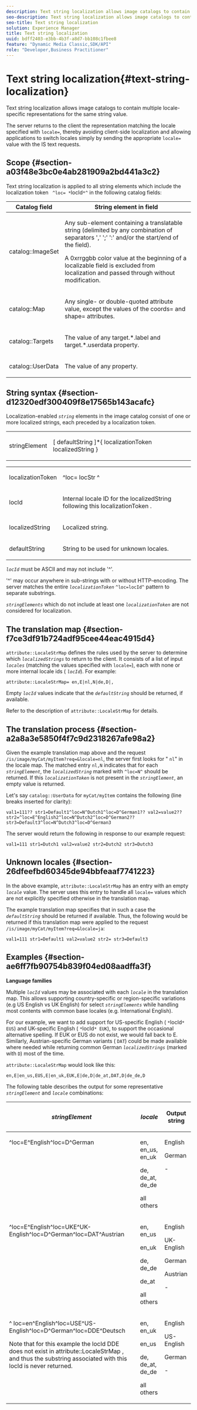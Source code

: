 ```yaml
---
description: Text string localization allows image catalogs to contain multiple locale-specific representations for the same string value.
seo-description: Text string localization allows image catalogs to contain multiple locale-specific representations for the same string value.
seo-title: Text string localization
solution: Experience Manager
title: Text string localization
uuid: bdff2403-e3bb-4b3f-a8d7-bb108c1fbee8
feature: "Dynamic Media Classic,SDK/API"
role: "Developer,Business Practitioner"
---
```


# Text string localization{#text-string-localization}

Text string localization allows image catalogs to contain multiple locale-specific representations for the same string value.

 The server returns to the client the representation matching the locale specified with `locale=`, thereby avoiding client-side localization and allowing applications to switch locales simply by sending the appropriate `locale=` value with the IS text requests.

## Scope {#section-a03f48e3bc0e4ab281909a2bd441a3c2}

Text string localization is applied to all string elements which include the localization token ` ^loc= *`locId`*^` in the following catalog fields: 

<table id="table_83344EFCB5B5418184E0A0B43D0B23F7"> 
 <thead> 
  <tr> 
   <th class="entry"> <b>Catalog field</b> </th> 
   <th class="entry"> <b>String element in field</b> </th> 
  </tr> 
 </thead>
 <tbody> 
  <tr> 
   <td> <p> <span class="codeph"> catalog::ImageSet </span> </p> </td> 
   <td> <p>Any sub-element containing a translatable string (delimited by any combination of separators ',' ';' ':' and/or the start/end of the field). </p> <p> A <span class="codeph"> 0xrrggbb </span> color value at the beginning of a localizable field is excluded from localization and passed through without modification. </p> </td> 
  </tr> 
  <tr> 
   <td> <p> <span class="codeph"> catalog::Map </span> </p> </td> 
   <td> <p>Any single- or double-quoted attribute value, except the values of the <span class="codeph"> coords= </span> and <span class="codeph"> shape= </span> attributes. </p> </td> 
  </tr> 
  <tr> 
   <td> <p> <span class="codeph"> catalog::Targets </span> </p> </td> 
   <td> <p>The value of any <span class="codeph"> target.*.label </span> and <span class="codeph"> target.*.userdata </span> property. </p> </td> 
  </tr> 
  <tr> 
   <td> <p> <span class="codeph"> catalog::UserData </span> </p> </td> 
   <td> <p>The value of any property. </p> </td> 
  </tr> 
 </tbody> 
</table>

## String syntax {#section-d12320edf300409f8e17565b143acafc}

Localization-enabled *`string`* elements in the image catalog consist of one or more localized strings, each preceded by a localization token.

<table id="simpletable_CEFDAE8395E6493E902D58A7E5A25BC7"> 
 <tr class="strow"> 
  <td class="stentry"> <p> <span class="codeph"> <span class="varname"> stringElement </span> </span> </p> </td> 
  <td class="stentry"> <p>[ <span class="varname"> defaultString </span>]*{ <span class="varname"> localizationToken </span> <span class="varname"> localizedString </span>} </p> </td> 
 </tr> 
</table>

<table id="simpletable_0A687FA72C4C4C1AAFFCB43143C1AB3B"> 
 <tr class="strow"> 
  <td class="stentry"> <p> <span class="codeph"> <span class="varname"> localizationToken </span> </span> </p> </td> 
  <td class="stentry"> <p> <span class="codeph"> ^loc= <span class="varname"> locStr </span> ^ </span> </p> </td> 
 </tr> 
 <tr class="strow"> 
  <td class="stentry"> <p> <span class="codeph"> <span class="varname"> locId </span> </span> </p> </td> 
  <td class="stentry"> <p>Internal locale ID for the <span class="varname"> localizedString </span> following this <span class="varname"> localizationToken </span>. </p> </td> 
 </tr> 
 <tr class="strow"> 
  <td class="stentry"> <p> <span class="codeph"> <span class="varname"> localizedString </span> </span> </p> </td> 
  <td class="stentry"> <p>Localized string. </p> </td> 
 </tr> 
 <tr class="strow"> 
  <td class="stentry"> <p> <span class="codeph"> <span class="varname"> defaultString </span> </span> </p> </td> 
  <td class="stentry"> <p>String to be used for unknown locales. </p> </td> 
 </tr> 
</table>

*`locId`* must be ASCII and may not include '^'.

'^' may occur anywhere in sub-strings with or without HTTP-encoding. The server matches the entire *`localizationToken`* `^loc=locId^` pattern to separate substrings.

*`stringElements`* which do not include at least one *`localizationToken`* are not considered for localization.

## The translation map {#section-f7ce3df91b724adf95cee44eac4915d4}

`attribute::LocaleStrMap` defines the rules used by the server to determine which *`localizedStrings`* to return to the client. It consists of a list of input *`locales`* (matching the values specified with `locale=`), each with none or more internal locale ids ( *`locId`*). For example:

`attribute::LocaleStrMap= en,E|nl,N|de,D|,`

Empty *`locId`* values indicate that the *`defaultString`* should be returned, if available.

Refer to the description of `attribute::LocaleStrMap` for details.

## The translation process {#section-a2a8a3e5850f4f7c9d2318267afe98a2}

Given the example translation map above and the request `/is/image/myCat/myItem?req=&locale=nl`, the server first looks for " `nl`" in the locale map. The matched entry `nl,N` indicates that for each *`stringElement`*, the *`localizedString`* marked with `^loc=N^` should be returned. If this *`localizationToken`* is not present in the *`stringElement`*, an empty value is returned.

Let's say `catalog::UserData` for `myCat/myItem` contains the following (line breaks inserted for clarity):

`val1=111?? str1=Default1^loc=N^Dutch1^loc=D^German1?? val2=value2?? str2=^loc=E^English2^loc=N^Dutch2^loc=D^German2?? str3=Default3^loc=N^Dutch3^loc=D^German3`

The server would return the following in response to our example request:

`val1=111 str1=Dutch1 val2=value2 str2=Dutch2 str3=Dutch3`

## Unknown locales {#section-26dfeefbd60345de94bbfeaaf7741223}

In the above example, `attribute::LocaleStrMap` has an entry with an empty *`locale`* value. The server uses this entry to handle all `locale=` values which are not explicitly specified otherwise in the translation map.

The example translation map specifies that in such a case the *`defaultString`* should be returned if available. Thus, the following would be returned if this translation map were applied to the request `/is/image/myCat/myItem?req=&locale=ja`:

`val1=111 str1=Default1 val2=value2 str2= str3=Default3`

## Examples {#section-ae6ff7fb90754b839f04ed08aadffa3f}

**Language families**

Multiple *`locId`* values may be associated with each *`locale`* in the translation map. This allows supporting country-specific or region-specific variations (e.g US English vs UK English) for select *`stringElements`* while handling most contents with common base locales (e.g. International English).

For our example, we want to add support for US-specific English ( `*`locId`* EUS`) and UK-specific English ( `*`locId`* EUK`), to support the occasional alternative spelling. If EUK or EUS do not exist, we would fall back to E. Similarly, Austrian-specific German variants ( `DAT`) could be made available where needed while returning common German *`localizedStrings`* (marked with `D`) most of the time.

`attribute::LocaleStrMap` would look like this:

`en,E|en_us,EUS,E|en_uk,EUK,E|de,D|de_at,DAT,D|de_de,D`

The following table describes the output for some representative *`stringElement`* and *`locale`* combinations: 

<table id="table_A6B67587C5F44B5E9CD0E7ED29A81198"> 
 <thead> 
  <tr> 
   <th class="entry"> <i>stringElement</i> </th> 
   <th class="entry"> <i>locale</i> </th> 
   <th class="entry"> <p>Output string </p> </th> 
  </tr> 
 </thead>
 <tbody> 
  <tr valign="top"> 
   <td> <p> <span class="codeph"> ^loc=E^English^loc=D^German </span> </p> </td> 
   <td> <p> en, en_us, en_uk </p> <p> de, de_at, de_de </p> <p>all others </p> </td> 
   <td> <p>English </p> <p>German </p> <p>- </p> </td> 
  </tr> 
  <tr valign="top"> 
   <td> <p> <span class="codeph"> ^loc=E^English^loc=UKE^UK-English^loc=D^German^loc=DAT^Austrian </span> </p> </td> 
   <td> <p> en, en_us </p> <p> en_uk </p> <p> de, de_de </p> <p>de_at </p> <p>all others </p> </td> 
   <td> <p>English </p> <p>UK-English </p> <p>German </p> <p>Austrian </p> <p>- </p> </td> 
  </tr> 
  <tr valign="top"> 
   <td> <p> <span class="codeph"> ^ loc=en^English^loc=USE^US-English^loc=D^German^loc=DDE^Deutsch </span> </p> <p> Note that for this example the <span class="varname"> locId </span> DDE does not exist in <span class="codeph"> attribute::LocaleStrMap </span>, and thus the substring associated with this <span class="varname"> locId </span> is never returned. </p> </td> 
   <td> <p> en, en_uk </p> <p> en_us </p> <p> de, de_at, de_de </p> <p>all others </p> </td> 
   <td> <p>English </p> <p>US-English </p> <p>German </p> <p>- </p> </td> 
  </tr> 
 </tbody> 
</table>

